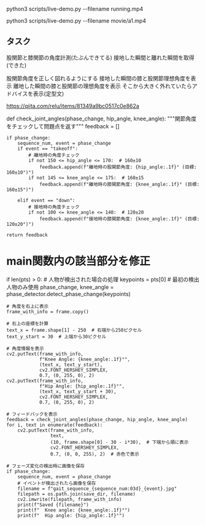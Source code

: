 python3  scripts/live-demo.py --filename running.mp4

python3  scripts/live-demo.py --filename movie/a1.mp4


## タスク
股関節と膝関節の角度計測(たぶんできてる)
接地した瞬間と離れた瞬間を取得(できた)

股関節角度を正しく図れるようにする
接地した瞬間の膝と股関節理想角度を表示
離地した瞬間の膝と股関節の理想角度を表示
そこから大きく外れていたらアドバイスを表示(定型文)

https://qiita.com/relu/items/81349a9bc0517c0e862a


def check_joint_angles(phase_change, hip_angle, knee_angle):
    """関節角度をチェックして問題点を返す"""
    feedback = []
    
    if phase_change:
        sequence_num, event = phase_change
        if event == "takeoff":
            # 離地時の角度チェック
            if not 150 <= hip_angle <= 170:  # 160±10
                feedback.append(f"離地時の股関節角度: {hip_angle:.1f}° (目標: 160±10°)")
            if not 145 <= knee_angle <= 175:  # 160±15
                feedback.append(f"離地時の膝関節角度: {knee_angle:.1f}° (目標: 160±15°)")
                
        elif event == "down":
            # 接地時の角度チェック
            if not 100 <= knee_angle <= 140:  # 120±20
                feedback.append(f"接地時の膝関節角度: {knee_angle:.1f}° (目標: 120±20°)")
                
    return feedback

# main関数内の該当部分を修正
if len(pts) > 0:
    # 人物が検出された場合の処理
    keypoints = pts[0]  # 最初の検出人物のみ使用
    phase_change, knee_angle = phase_detector.detect_phase_change(keypoints)
    
    # 角度を右上に表示
    frame_with_info = frame.copy()
    
    # 右上の座標を計算
    text_x = frame.shape[1] - 250  # 右端から250ピクセル
    text_y_start = 30  # 上端から30ピクセル
    
    # 角度情報を表示
    cv2.putText(frame_with_info, 
                f"Knee Angle: {knee_angle:.1f}°", 
                (text_x, text_y_start),
                cv2.FONT_HERSHEY_SIMPLEX, 
                0.7, (0, 255, 0), 2)
    cv2.putText(frame_with_info, 
                f"Hip Angle: {hip_angle:.1f}°", 
                (text_x, text_y_start + 30),
                cv2.FONT_HERSHEY_SIMPLEX, 
                0.7, (0, 255, 0), 2)

    # フィードバックを表示
    feedback = check_joint_angles(phase_change, hip_angle, knee_angle)
    for i, text in enumerate(feedback):
        cv2.putText(frame_with_info,
                    text,
                    (10, frame.shape[0] - 30 - i*30),  # 下端から順に表示
                    cv2.FONT_HERSHEY_SIMPLEX,
                    0.7, (0, 0, 255), 2)  # 赤色で表示

    # フェーズ変化の検出時に画像を保存
    if phase_change:
        sequence_num, event = phase_change
        # イベントが検出されたら画像を保存
        filename = f"gait_sequence_{sequence_num:03d}_{event}.jpg"
        filepath = os.path.join(save_dir, filename)
        cv2.imwrite(filepath, frame_with_info)
        print(f"Saved {filename}")
        print(f"  Knee angle: {knee_angle:.1f}°")
        print(f"  Hip angle: {hip_angle:.1f}°")
